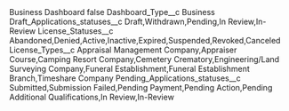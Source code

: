 <?xml version="1.0" encoding="UTF-8"?>
<CustomMetadata xmlns="http://soap.sforce.com/2006/04/metadata" xmlns:xsi="http://www.w3.org/2001/XMLSchema-instance" xmlns:xsd="http://www.w3.org/2001/XMLSchema">
    <label>Business Dashboard</label>
    <protected>false</protected>
    <values>
        <field>Dashboard_Type__c</field>
        <value xsi:type="xsd:string">Business</value>
    </values>
    <values>
        <field>Draft_Applications_statuses__c</field>
        <value xsi:type="xsd:string">Draft,Withdrawn,Pending,In Review,In-Review</value>
    </values>
    <values>
        <field>License_Statuses__c</field>
        <value xsi:type="xsd:string">Abandoned,Denied,Active,Inactive,Expired,Suspended,Revoked,Canceled</value>
    </values>
    <values>
        <field>License_Types__c</field>
        <value xsi:type="xsd:string">Appraisal Management Company,Appraiser Course,Camping Resort Company,Cemetery
Crematory,Engineering/Land Surveying Company,Funeral Establishment,Funeral Establishment Branch,Timeshare Company</value>
    </values>
    <values>
        <field>Pending_Applications_statuses__c</field>
        <value xsi:type="xsd:string">Submitted,Submission Failed,Pending Payment,Pending Action,Pending Additional Qualifications,In Review,In-Review</value>
    </values>
</CustomMetadata>
